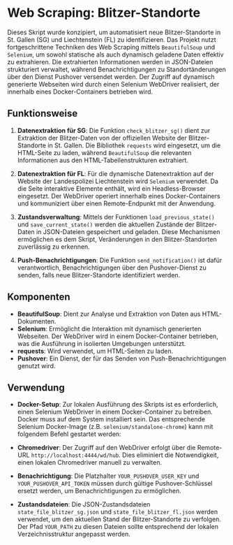 # Web Scraping: Blitzer-Standorte

Dieses Skript wurde konzipiert, um automatisiert neue Blitzer-Standorte in St. Gallen (SG) und Liechtenstein (FL) zu identifizieren. Das Projekt nutzt fortgeschrittene Techniken des Web Scraping mittels `BeautifulSoup` und `Selenium`, um sowohl statische als auch dynamisch geladene Daten effektiv zu extrahieren. Die extrahierten Informationen werden in JSON-Dateien strukturiert verwaltet, während Benachrichtigungen zu Standortänderungen über den Dienst Pushover versendet werden. Der Zugriff auf dynamisch generierte Webseiten wird durch einen Selenium WebDriver realisiert, der innerhalb eines Docker-Containers betrieben wird.

## Funktionsweise

1. **Datenextraktion für SG**: Die Funktion `check_blitzer_sg()` dient zur Extraktion der Blitzer-Daten von der offiziellen Website der Blitzer-Standorte in St. Gallen. Die Bibliothek `requests` wird eingesetzt, um die HTML-Seite zu laden, während `BeautifulSoup` die relevanten Informationen aus den HTML-Tabellenstrukturen extrahiert.

2. **Datenextraktion für FL**: Für die dynamische Datenextraktion auf der Website der Landespolizei Liechtenstein wird `Selenium` verwendet. Da die Seite interaktive Elemente enthält, wird ein Headless-Browser eingesetzt. Der WebDriver operiert innerhalb eines Docker-Containers und kommuniziert über einen Remote-Endpunkt mit der Anwendung.

3. **Zustandsverwaltung**: Mittels der Funktionen `load_previous_state()` und `save_current_state()` werden die aktuellen Zustände der Blitzer-Daten in JSON-Dateien gespeichert und geladen. Diese Mechanismen ermöglichen es dem Skript, Veränderungen in den Blitzer-Standorten zuverlässig zu erkennen.

4. **Push-Benachrichtigungen**: Die Funktion `send_notification()` ist dafür verantwortlich, Benachrichtigungen über den Pushover-Dienst zu senden, falls neue Blitzer-Standorte identifiziert werden.

## Komponenten

- **BeautifulSoup**: Dient zur Analyse und Extraktion von Daten aus HTML-Dokumenten.
- **Selenium**: Ermöglicht die Interaktion mit dynamisch generierten Webseiten. Der WebDriver wird in einem Docker-Container betrieben, was die Ausführung in isolierten Umgebungen unterstützt.
- **requests**: Wird verwendet, um HTML-Seiten zu laden.
- **Pushover**: Ein Dienst, der für das Senden von Push-Benachrichtigungen genutzt wird.

## Verwendung

- **Docker-Setup**: Zur lokalen Ausführung des Skripts ist es erforderlich, einen Selenium WebDriver in einem Docker-Container zu betreiben. Docker muss auf dem System installiert sein. Das entsprechende Selenium Docker-Image (z.B. `selenium/standalone-chrome`) kann mit folgendem Befehl gestartet werden:
  
- **Chromedriver**: Der Zugriff auf den WebDriver erfolgt über die Remote-URL `http://localhost:4444/wd/hub`. Dies eliminiert die Notwendigkeit, einen lokalen Chromedriver manuell zu verwalten.

- **Benachrichtigung**: Die Platzhalter `YOUR_PUSHOVER_USER_KEY` und `YOUR_PUSHOVER_API_TOKEN` müssen durch gültige Pushover-Schlüssel ersetzt werden, um Benachrichtigungen zu ermöglichen.

- **Zustandsdateien**: Die JSON-Zustandsdateien `state_file_blitzer_sg.json` und `state_file_blitzer_fl.json` werden verwendet, um den aktuellen Stand der Blitzer-Standorte zu verfolgen. Der Pfad `YOUR_PATH` zu diesen Dateien sollte entsprechend der lokalen Verzeichnisstruktur angepasst werden.
